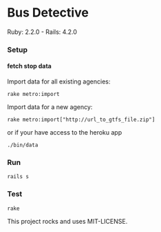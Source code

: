 # Bus Detective

Ruby: 2.2.0 - Rails: 4.2.0

### Setup

#### fetch stop data

Import data for all existing agencies:

    rake metro:import

Import data for a new agency:

    rake metro:import["http://url_to_gtfs_file.zip"]

or if your have access to the heroku app

    ./bin/data

### Run

    rails s

### Test

    rake

This project rocks and uses MIT-LICENSE.
